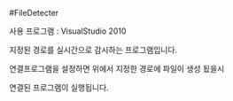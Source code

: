 #FileDetecter

사용 프로그램 : VisualStudio 2010

지정된 경로를 실시간으로 감시하는 프로그램입니다.

연결프로그램을 설정하면 위에서 지정한 경로에 파일이 생성 됬을시

연결된 프로그램이 실행됩니다.
